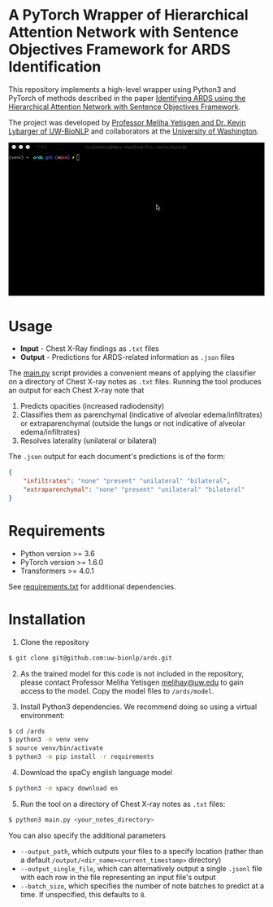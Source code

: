 # A PyTorch Wrapper of Hierarchical Attention Network with Sentence Objectives Framework for ARDS Identification
This repository implements a high-level wrapper using Python3 and PyTorch of methods described in the paper [Identifying ARDS using the Hierarchical Attention Network with Sentence Objectives Framework](https://arxiv.org/abs/2103.06352). 

The project was developed by [Professor Meliha Yetisgen and Dr. Kevin Lybarger of UW-BioNLP](http://depts.washington.edu/bionlp/index.html?people) and collaborators at the [University of Washington](http://www.washington.edu/).

<p align="center"><img src="docs/ards_demo.gif"></p>

# Usage
- **Input** - Chest X-Ray findings as `.txt` files
- **Output** - Predictions for ARDS-related information as `.json` files

The [main.py](main.py) script provides a convenient means of applying the classifier on a directory of Chest X-ray notes as `.txt` files. Running the tool produces an output for each Chest X-ray note that 
1. Predicts opacities (increased radiodensity) 
2. Classifies them as parenchymal (indicative of alveolar edema/infiltrates) or extraparenchymal (outside the lungs or not indicative of alveolar edema/infiltrates) 
3. Resolves laterality (unilateral or bilateral)

The `.json` output for each document's predictions is of the form:

```json
{
    "infiltrates": "none" "present" "unilateral" "bilateral",
    "extraparenchymal": "none" "present" "unilateral" "bilateral"
}
```

# Requirements
 - Python version >= 3.6
 - PyTorch version >= 1.6.0
 - Transformers >= 4.0.1

 See [requirements.txt](requirements.txt) for additional dependencies.

# Installation
1. Clone the repository

```sh
$ git clone git@github.com:uw-bionlp/ards.git
```

2. As the trained model for this code is not included in the repository, please contact Professor Meliha Yetisgen [melihay@uw.edu](mailto:melihay@uw.edu) to gain access to the model. Copy the model files to `/ards/model`.

3. Install Python3 dependencies. We recommend doing so using a virtual environment:

```sh
$ cd /ards
$ python3 -m venv venv
$ source venv/bin/activate
$ python3 -m pip install -r requirements
```

4. Download the spaCy english language model

```sh
$ python3 -m spacy download en
```

5. Run the tool on a directory of Chest X-ray notes as `.txt` files:

```sh
$ python3 main.py <your_notes_directory>
```

You can also specify the additional parameters
- `--output_path`, which outputs your files to a specify location (rather than a default `/output/<dir_name><current_timestamp>` directory)
- `--output_single_file`, which can alternatively output a single `.jsonl` file with each row in the file representing an input file's output
- `--batch_size`, which specifies the number of note batches to predict at a time. If unspecified, this defaults to `8`.
